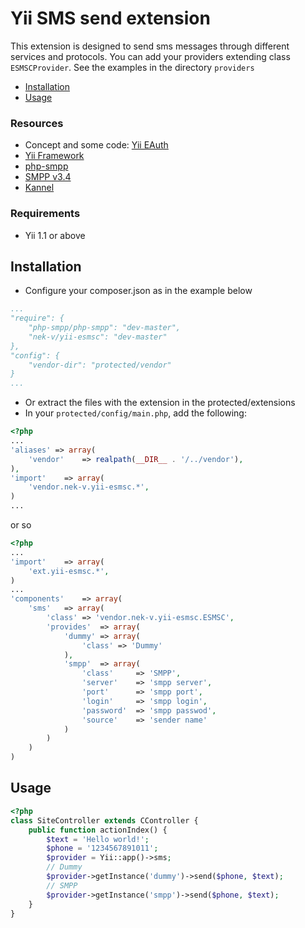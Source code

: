 Yii SMS send extension
=========

This extension is designed to send sms messages through different services and protocols.
You can add your providers extending class ```ESMSCProvider```.
See the examples in the directory ```providers```

* [Installation](#installation)
* [Usage](#usage)

### Resources

* Concept and some code: [Yii EAuth](https://github.com/Nodge/yii-eauth)
* [Yii Framework](http://yiiframework.com/)
* [php-smpp](https://github.com/onlinecity/php-smpp)
* [SMPP v3.4](http://opensmpp.org/specs/smppv34_gsmumts_ig_v10.pdf)
* [Kannel](http://www.kannel.org/)

### Requirements

* Yii 1.1 or above


## Installation
* Configure your composer.json as in the example below

```yaml
...
"require": {
    "php-smpp/php-smpp": "dev-master",
    "nek-v/yii-esmsc": "dev-master"
},
"config": {
    "vendor-dir": "protected/vendor"
}
...
```
* Or extract the files with the extension in the protected/extensions
* In your `protected/config/main.php`, add the following:

```php
<?php
...
'aliases' => array(
    'vendor'    => realpath(__DIR__ . '/../vendor'),
),
'import'    => array(
    'vendor.nek-v.yii-esmsc.*',
)
...
```
or so
```php
<?php
...
'import'    => array(
    'ext.yii-esmsc.*',
)
...
'components'    => array(
    'sms'   => array(
        'class' => 'vendor.nek-v.yii-esmsc.ESMSC',
        'provides'  => array(
            'dummy' => array(
                'class' => 'Dummy'
            ),
            'smpp'  => array(
                'class'     => 'SMPP',
                'server'    => 'smpp server',
                'port'      => 'smpp port',
                'login'     => 'smpp login',
                'password'  => 'smpp passwod',
                'source'    => 'sender name'
            )
        )
    )
)
```

## Usage

```php
<?php
class SiteController extends CController {
    public function actionIndex() {
        $text = 'Hello world!';
        $phone = '1234567891011';
        $provider = Yii::app()->sms;
        // Dummy
        $provider->getInstance('dummy')->send($phone, $text);
        // SMPP
        $provider->getInstance('smpp')->send($phone, $text);
    }
}
```